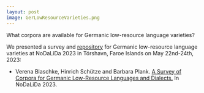 ```yaml
---
layout: post
image: GerLowResourceVarieties.png
---
```



What corpora are available for Germanic low-resource language varieties? 

We presented a survey and [repository](https://github.com/mainlp/germanic-lrl-corpora) for Germanic low-resource language varieties at NoDaLiDa 2023 in Tórshavn, Faroe Islands on May 22nd-24th, 2023:

- Verena Blaschke, Hinrich Schütze and Barbara Plank. [A Survey of Corpora for Germanic Low-Resource Languages and Dialects.](https://aclanthology.org/2023.nodalida-1.41/) In NoDaLiDa 2023. 
